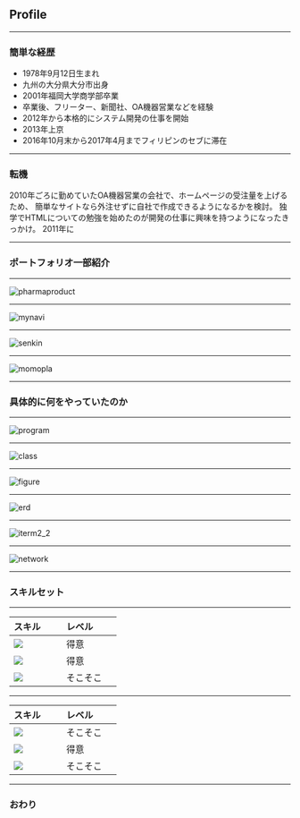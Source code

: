 ## Profile

---

### 簡単な経歴

- 1978年9月12日生まれ
- 九州の大分県大分市出身
- 2001年福岡大学商学部卒業
- 卒業後、フリーター、新聞社、OA機器営業などを経験
- 2012年から本格的にシステム開発の仕事を開始
- 2013年上京
- 2016年10月末から2017年4月までフィリピンのセブに滞在

---


### 転機

2010年ごろに勤めていたOA機器営業の会社で、ホームページの受注量を上げるため、
簡単なサイトなら外注せずに自社で作成できるようになるかを検討。
独学でHTMLについての勉強を始めたのが開発の仕事に興味を持つようになったきっかけ。
2011年に

---

### ポートフォリオ一部紹介

---

![pharmaproduct](assets/images/pharma.png)


---

![mynavi](assets/images/mynavi.png)

---

![senkin](assets/images/senkin.png)

---

![momopla](assets/images/momokoplanet.png)

---

### 具体的に何をやっていたのか

---

![program](assets/images/program.png)

---

![class](assets/images/class.jpg)

---

![figure](assets/images/figure.gif)

---

![erd](assets/images/erd.png)

---

![iterm2_2](assets/images/iterm2_2.jpg)

---

![network](assets/images/network.png)

---

### スキルセット

---


| スキル        | レベル         |
| ------------- | ------------- |
| <img src="https://raw.githubusercontent.com/TakayasuNasu/my_profile/master/assets/images/java.png" > | 得意 |
| <img src="https://raw.githubusercontent.com/TakayasuNasu/my_profile/master/assets/images/php.png" > | 得意 |
| <img src="https://raw.githubusercontent.com/TakayasuNasu/my_profile/master/assets/images/node.png" > | そこそこ |

---

| スキル        | レベル         |
| ------------- | ------------- |
| <img src="https://raw.githubusercontent.com/TakayasuNasu/my_profile/master/assets/images/ruby.png" > | そこそこ |
| <img src="https://raw.githubusercontent.com/TakayasuNasu/my_profile/master/assets/images/angular.png" > | 得意 |
| <img src="https://raw.githubusercontent.com/TakayasuNasu/my_profile/master/assets/images/android.png" > | そこそこ  |

---

### おわり
 
